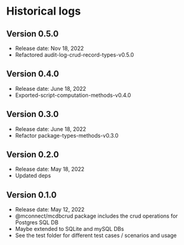 # Historical logs

## Version 0.5.0

- Release date: Nov 18, 2022
- Refactored audit-log-crud-record-types-v0.5.0

## Version 0.4.0

- Release date: June 18, 2022
- Exported-script-computation-methods-v0.4.0

## Version 0.3.0

- Release date: June 18, 2022
- Refactor package-types-methods-v0.3.0

## Version 0.2.0

- Release date: May 18, 2022
- Updated deps

## Version 0.1.0

- Release date: May 12, 2022
- @mconnect/mcdbcrud package includes the crud operations for Postgres SQL DB
- Maybe extended to SQLite and mySQL DBs
- See the test folder for different test cases / scenarios and usage
